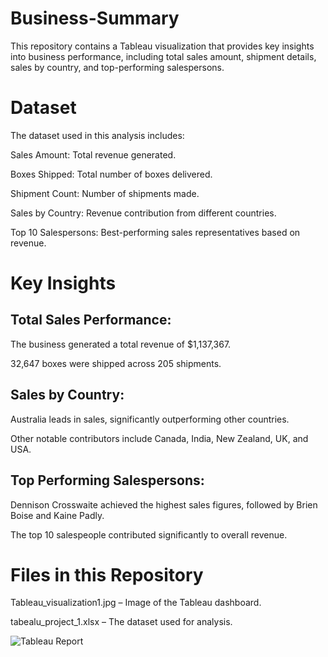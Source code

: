 # Business-Summary
This repository contains a Tableau visualization that provides key insights into business performance, including total sales amount, shipment details, sales by country, and top-performing salespersons.
# Dataset
The dataset used in this analysis includes:

Sales Amount: Total revenue generated.

Boxes Shipped: Total number of boxes delivered.

Shipment Count: Number of shipments made.

Sales by Country: Revenue contribution from different countries.

Top 10 Salespersons: Best-performing sales representatives based on revenue.
# Key Insights
## Total Sales Performance:
The business generated a total revenue of $1,137,367.

32,647 boxes were shipped across 205 shipments.
## Sales by Country:
Australia leads in sales, significantly outperforming other countries.

Other notable contributors include Canada, India, New Zealand, UK, and USA.

## Top Performing Salespersons:
Dennison Crosswaite achieved the highest sales figures, followed by Brien Boise and Kaine Padly.

The top 10 salespeople contributed significantly to overall revenue.
# Files in this Repository
Tableau_visualization1.jpg – Image of the Tableau dashboard.

tabealu_project_1.xlsx – The dataset used for analysis.


![Tableau Report](https://raw.githubusercontent.com/your-username/repository-name/main/Tableau_visualization1.jpg)



